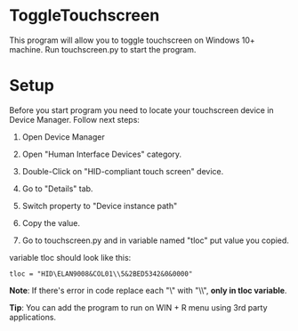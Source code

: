 # ToggleTouchscreen
This program will allow you to toggle touchscreen on Windows 10+ machine. Run touchscreen.py to start the program.

# Setup
Before you start program you need to locate your touchscreen device in Device Manager. Follow next steps:

1. Open Device Manager

2. Open "Human Interface Devices" category.

3. Double-Click on "HID-compliant touch screen" device.

4. Go to "Details" tab.

5. Switch property to "Device instance path"

6. Copy the value.

7. Go to touchscreen.py and in variable named "tloc" put value you copied.

variable tloc should look like this: 
```
tloc = "HID\ELAN9008&COL01\\5&2BED5342&0&0000"
```

**Note**: If there's error in code replace each "\\" with "\\\\", **only in tloc variable**.

**Tip**: You can add the program to run on WIN + R menu using 3rd party applications.

